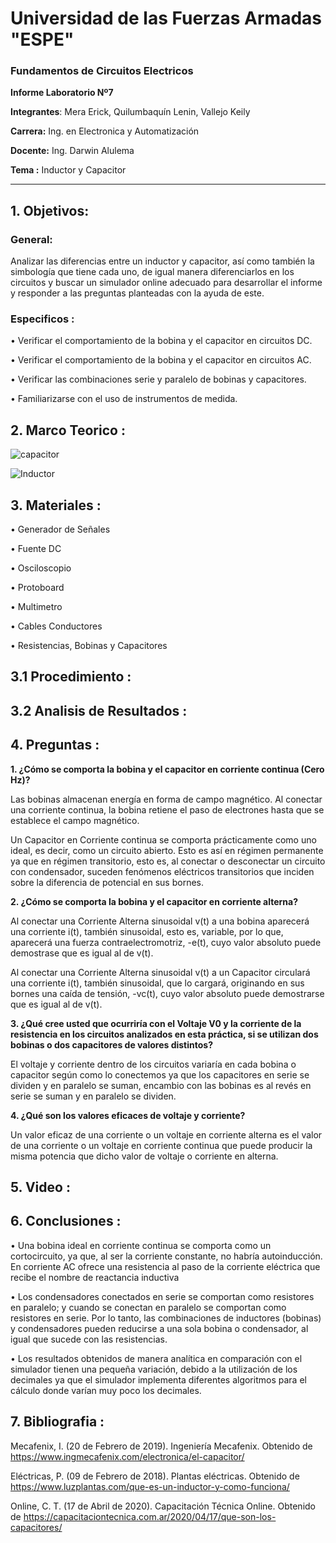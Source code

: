 # Universidad de las Fuerzas Armadas "ESPE" 

### Fundamentos de Circuitos Electricos

**Informe Laboratorio Nº7** 

**Integrantes**: Mera Erick, Quilumbaquín Lenin, Vallejo Keily

**Carrera:** Ing. en Electronica y Automatización 

**Docente:** Ing. Darwin Alulema

**Tema :** Inductor y Capacitor 

-----------------------------------------------------------------------------------------------------------------------------------------------------------------------

## 1. Objetivos: 

### General:

Analizar las diferencias entre un inductor y capacitor, así como también la simbología que tiene cada uno, de igual manera diferenciarlos en los circuitos y buscar un simulador online adecuado para desarrollar el informe y responder a las preguntas planteadas con la ayuda de este.

### Especificos :

•	Verificar el comportamiento de la bobina y el capacitor en circuitos DC.

•	Verificar el comportamiento de la bobina y el capacitor en circuitos AC.

•	Verificar las combinaciones serie y paralelo de bobinas y capacitores.

•	Familiarizarse con el uso de instrumentos de medida.

## 2. Marco Teorico : 

![capacitor](https://user-images.githubusercontent.com/84588860/131411092-a9423789-bd2e-49c6-a24d-7c422459e0ce.png)

![Inductor](https://user-images.githubusercontent.com/84588860/131411098-14d8f48c-f3bb-4adf-a531-c6368e348ae6.png)

## 3. Materiales : 

•	Generador de Señales

•	 Fuente DC

•	Osciloscopio

•	Protoboard

•	Multimetro

•	Cables Conductores

•	Resistencias, Bobinas y Capacitores

## 3.1 Procedimiento : 

## 3.2 Analisis de Resultados : 

## 4. Preguntas : 

**1. ¿Cómo se comporta la bobina y el capacitor en corriente continua (Cero Hz)?**

Las bobinas almacenan energía en forma de campo magnético. Al conectar una corriente continua, la bobina retiene el paso de electrones hasta que se establece el campo magnético. 

Un Capacitor en Corriente continua se comporta prácticamente como uno ideal, es decir, como un circuito abierto. Esto es así en régimen permanente ya que en régimen transitorio, esto es, al conectar o desconectar un circuito con condensador, suceden fenómenos eléctricos transitorios que inciden sobre la diferencia de potencial en sus bornes.

**2. ¿Cómo se comporta la bobina y el capacitor en corriente alterna?**

Al conectar una Corriente Alterna sinusoidal v(t) a una bobina aparecerá una corriente i(t), también sinusoidal, esto es, variable, por lo que, aparecerá una fuerza contraelectromotriz, -e(t), cuyo valor absoluto puede demostrase que es igual al de v(t).

Al conectar una Corriente Alterna sinusoidal v(t) a un Capacitor circulará una corriente i(t), también sinusoidal, que lo cargará, originando en sus bornes una caída de tensión, -vc(t), cuyo valor absoluto puede demostrarse que es igual al de v(t).

**3. ¿Qué cree usted que ocurriría con el Voltaje V0 y la corriente de la resistencia en los circuitos analizados en esta práctica, si se utilizan dos bobinas o dos capacitores de valores distintos?**

El voltaje y corriente dentro de los circuitos variaría en cada bobina o capacitor según como lo conectemos ya que los capacitores en serie se dividen y en paralelo se suman, encambio con las bobinas es al revés en serie se suman y en paralelo se dividen.

**4. ¿Qué son los valores eficaces de voltaje y corriente?**

Un valor eficaz de una corriente o un voltaje en corriente alterna es el valor de una corriente o un voltaje en corriente continua que puede producir la misma potencia que dicho valor de voltaje o corriente en alterna.


## 5. Video : 

## 6. Conclusiones : 

•	Una bobina ideal en corriente continua se comporta como un cortocircuito, ya que, al ser la corriente constante, no habría autoinducción. En corriente AC ofrece una resistencia al paso de la corriente eléctrica que recibe el nombre de reactancia inductiva

•	Los condensadores conectados en serie se comportan como resistores en paralelo; y cuando se conectan en paralelo se comportan como resistores en serie. Por lo tanto, las combinaciones de inductores (bobinas) y condensadores pueden reducirse a una sola bobina o condensador, al igual que sucede con las resistencias.

•	Los resultados obtenidos de manera analítica en comparación con el simulador tienen una pequeña variación, debido a la utilización de los decimales ya que el simulador implementa diferentes algoritmos para el cálculo donde varían muy poco los decimales.


## 7. Bibliografia : 

Mecafenix, I. (20 de Febrero de 2019). Ingeniería Mecafenix. Obtenido de https://www.ingmecafenix.com/electronica/el-capacitor/

Eléctricas, P. (09 de Febrero de 2018). Plantas eléctricas. Obtenido de https://www.luzplantas.com/que-es-un-inductor-y-como-funciona/

Online, C. T. (17 de Abril de 2020). Capacitación Técnica Online. Obtenido de https://capacitaciontecnica.com.ar/2020/04/17/que-son-los-capacitores/
